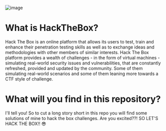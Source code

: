 ![image](https://user-images.githubusercontent.com/52041924/122454599-f4d0fd80-cf81-11eb-836c-e4ef1293bb88.png)

# What is HackTheBox?
Hack The Box is an online platform that allows its users to test, train and enhance their penetration testing skills as well as to exchange ideas and methodologies with other members of similar interests. Hack The Box platform provides a wealth of challenges - in the form of virtual machines - simulating real-world security issues and vulnerabilities, that are constantly refreshed, provided and updated by the community. Some of them simulating real-world scenarios and some of them leaning more towards a CTF style of challenge.

# What will you find in this repository?
I'll tell you! So to cut a long story short in this repo you will find some solutions of mine to hack the box challenges. Are you excited??! SO LET'S HACK THE BOX!! 😎
